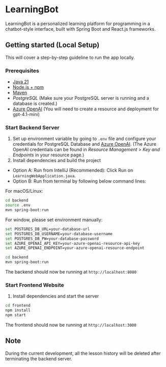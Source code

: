 # LearningBot

LearningBot is a personalized learning platform for programming in a chatbot-style interface, built with Spring Boot and React.js frameworks.

## Getting started (Local Setup)
This will cover a step-by-step guideline to run the app locally.

### Prerequisites
- [Java 21](https://www.oracle.com/java/technologies/downloads/)
- [Node.js + npm](https://nodejs.org/en/download)
- [Maven](https://maven.apache.org/install.html)
- *PostgreSQL* (Make sure your PostgreSQL server is running and a database is created.)
- [Azure OpenAI](https://azure.microsoft.com/en-us/products/ai-services/openai-service) (You will need to create a resource and deployment for gpt-4.1-mini)

### Start Backend Server
1. Set up environment variable by going to `.env` file and configure your credentials for PostgreSQL Database and [Azure OpenAI](https://azure.microsoft.com/en-us/products/ai-services/openai-service). (The Azure OpenAI credentials can be found in *Resource Management* > *Key and Endpoints* in your resource page.)
2. Install dependencies and build the project
- Option A: Run from IntelliJ (Recommended): Click Run on `LearningWebApplication.java`.
- Option B: Run from terminal by following below command lines:

For macOS/Linux:

```bash
cd backend
source .env
mvn spring-boot:run
```
For window, please set environment manually:
```bash
set POSTGRES_DB_URL=your-database-url
set POSTGRES_DB_USERNAME=your-database-username
set POSTGRES_DB_PW=your-database-password
set AZURE_OPENAI_API_KEY=your-azure-openai-resource-api-key
set AZURE_OPENAI_ENDPOINT=your-azure-openai-resource-endpoint

cd backend
mvn spring-boot:run
```

The backend should now be running at `http://localhost:8080`

### Start Frontend Website
1. Install dependencies and start the server
```bash
cd frontend
npm install
npm start
```

The frontend should now be running at `http://localhost:3000`

## Note
During the current development, all the lesson history will be deleted after terminating the backend server. 